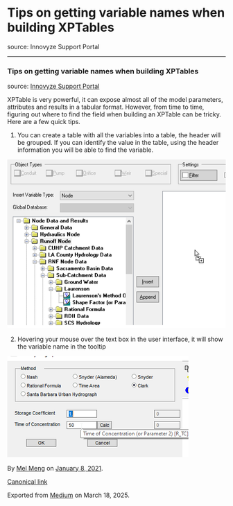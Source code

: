 # Tips on getting variable names when building XPTables

source: Innovyze Support Portal

---

### Tips on getting variable names when building XPTables

source: [Innovyze Support Portal](https://innovyze.force.com/support/s/article/Tips-on-getting-variable-names-when-building-XPTables)

XPTable is very powerful, it can expose almost all of the model parameters, attributes and results in a tabular format. However, from time to time, figuring out where to find the field when building an XPTable can be tricky. Here are a few quick tips.

1. You can create a table with all the variables into a table, the header will be grouped. If you can identify the value in the table, using the header information you will be able to find the variable.

![](images\1_zW5--Mym0PAeSQBWHh5ccw.png)

2. Hovering your mouse over the text box in the user interface, it will show the variable name in the tooltip

![](images\1_x29cJMHt5ZydHcveBJkALw.png)

By [Mel Meng](https://medium.com/@mel-meng-pe) on [January 8, 2021](https://medium.com/p/c749ac6a0938).

[Canonical link](https://medium.com/@mel-meng-pe/tips-on-getting-variable-names-when-building-xptables-c749ac6a0938)

Exported from [Medium](https://medium.com) on March 18, 2025.